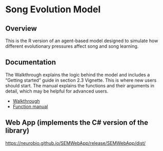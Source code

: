 # Song Evolution Model

## Overview
This is the R version of an agent-based model designed to simulate how different evolutionary pressures affect song and song learning.

## Documentation
The Walkthrough explains the logic behind the model and includes a “Getting started” guide in section 2.3 Vignette.  This is where new users should start.  The manual explains the functions and their arguments in detail, which may be helpful for advanced users.
-	[Walkthrough](RWalkThrough.pdf)
-	[Function manual](manual.pdf)

## Web App (implements the C# version of the library)
https://neurobio.github.io/SEMWebApp/release/SEMWebApp/dist/
